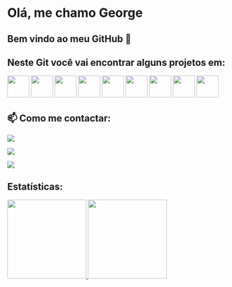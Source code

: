 # Olá, me chamo George


## Bem vindo ao meu GitHub 👋

## Neste Git você vai encontrar alguns projetos em:
<div>
   <a href="https://github.com/GeorgeAlbuquerq/api-front-angular"><img loading="lazy" src="https://cdn.jsdelivr.net/gh/devicons/devicon@latest/icons/angular/angular-original.svg" width="50" height="50"/></a> 
   <a href="https://github.com/GeorgeAlbuquerq/api-back-java"><img loading="lazy" src="https://cdn.jsdelivr.net/gh/devicons/devicon@latest/icons/java/java-original.svg" width="50" height="50"/></a> 
   <a href="https://github.com/GeorgeAlbuquerq/AplyC-"><img loading="lazy" src="https://cdn.jsdelivr.net/gh/devicons/devicon@latest/icons/csharp/csharp-original.svg" width="50" height="50"/></a>
   <a href="https://github.com/GeorgeAlbuquerq/juststore"><img loading="lazy" src="https://cdn.jsdelivr.net/gh/devicons/devicon@latest/icons/react/react-original.svg" width="50" height="50"/></a>
   <a href="https://github.com/GeorgeAlbuquerq/Projetinho-do-zero-para-melhorar-sempre"><img loading="lazy" src="https://cdn.jsdelivr.net/gh/devicons/devicon@latest/icons/html5/html5-original.svg" width="50" height="50"/></a>
   <a href="https://github.com/GeorgeAlbuquerq/Tela-Dart-com-Flutter"><img loading="lazy" src="https://cdn.jsdelivr.net/gh/devicons/devicon@latest/icons/dart/dart-original.svg" width="50" height="50"/></a>
   <a href="https://github.com/GeorgeAlbuquerq/Tela-Dart-com-Flutter"><img loading="lazy" src="https://cdn.jsdelivr.net/gh/devicons/devicon@latest/icons/flutter/flutter-original.svg" width="50" height="50"/></a>
   <a href="https://github.com/GeorgeAlbuquerq/Projeto-PHP-linkado-com-DB-Sql"><img loading="lazy" src="https://cdn.jsdelivr.net/gh/devicons/devicon@latest/icons/php/php-original.svg" width="50" height="50"/></a>
   <a href="https://github.com/GeorgeAlbuquerq/File-em-C"><img loading="lazy" src="https://cdn.jsdelivr.net/gh/devicons/devicon@latest/icons/c/c-original.svg" width="50" height="50"/></a>
</div>

## 📫 Como me contactar:
<div>
   <a href="mailto:gr.albuquerq@gmail.com"><img src="https://img.shields.io/badge/Gmail-D14836?style=for-the-badge&logo=gmail&logoColor=white" target="_blank"></a> </p>
   <a href="https://wa.me/+5561984479799"><img src="https://img.shields.io/badge/WhatsApp-25D366?style=for-the-badge&logo=whatsapp&logoColor=white" target="_blank"></a></p>
   <a href="https://www.linkedin.com/in/george-albuquerque/"><img src="https://img.shields.io/badge/LinkedIn-0077B5?style=for-the-badge&logo=linkedin&logoColor=white"></a></p>
  
</div>
  
  
## Estatísticas: 
<div>
<a href="https://github.com/GeorgeAlbuquerq">
<img loading="lazy" height="180em" src="https://github-readme-stats.vercel.app/api/top-langs/?username=GeorgeAlbuquerq&layout=compact&langs_count=7&theme=transparent"/>
<img loading="lazy" height="180em" src="https://github-readme-stats.vercel.app/api?username=GeorgeAlbuquerq&show_icons=true&theme=transparent&include_all_commits=true&count_private=true"/>
</div>

